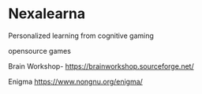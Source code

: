 # Nexalearna
Personalized learning from cognitive gaming 

opensource games

Brain Workshop-
https://brainworkshop.sourceforge.net/

Enigma
https://www.nongnu.org/enigma/

